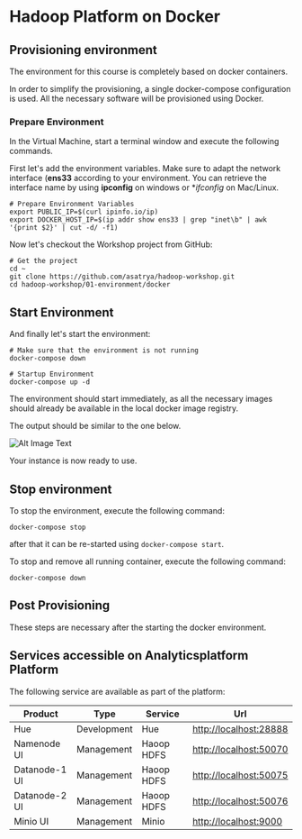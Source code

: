 # Hadoop Platform on Docker

## Provisioning environment
The environment for this course is completely based on docker containers. 

In order to simplify the provisioning, a single docker-compose configuration is used. All the necessary software will be provisioned using Docker. 

### Prepare Environment

In the Virtual Machine, start a terminal window and execute the following commands. 

First let's add the environment variables. Make sure to adapt the network interface (**ens33** according to your environment. You can retrieve the interface name by using **ipconfig** on windows or **ifconfig* on Mac/Linux. 

```
# Prepare Environment Variables
export PUBLIC_IP=$(curl ipinfo.io/ip)
export DOCKER_HOST_IP=$(ip addr show ens33 | grep "inet\b" | awk '{print $2}' | cut -d/ -f1)
```

Now let's checkout the Workshop project from GitHub:

```
# Get the project
cd ~
git clone https://github.com/asatrya/hadoop-workshop.git
cd hadoop-workshop/01-environment/docker
```

## Start Environment

And finally let's start the environment:

```
# Make sure that the environment is not running
docker-compose down

# Startup Environment
docker-compose up -d
```

The environment should start immediately, as all the necessary images should already be available in the local docker image registry. 

The output should be similar to the one below. 

![Alt Image Text](./images/start-env-docker.png "StartDocker")

Your instance is now ready to use.

## Stop environment

To stop the environment, execute the following command:

```
docker-compose stop
```

after that it can be re-started using `docker-compose start`.

To stop and remove all running container, execute the following command:

```
docker-compose down
```

## Post Provisioning

These steps are necessary after the starting the docker environment. 

## Services accessible on Analyticsplatform Platform
The following service are available as part of the platform:

Product | Type | Service | Url
------|------| --------| -----
Hue | Development | Hue | <http://localhost:28888>
Namenode UI | Management  | Haoop HDFS | <http://localhost:50070>
Datanode-1 UI | Management  | Haoop HDFS | <http://localhost:50075>
Datanode-2 UI | Management  | Haoop HDFS | <http://localhost:50076>
Minio UI | Management | Minio | <http://localhost:9000>

